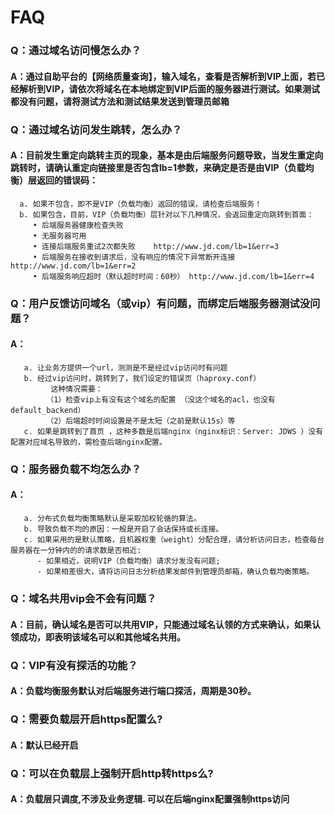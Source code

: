 # FAQ
### Q：通过域名访问慢怎么办？
#### A：通过自助平台的【网络质量查询】，输入域名，查看是否解析到VIP上面，若已经解析到VIP，请依次将域名在本地绑定到VIP后面的服务器进行测试。如果测试都没有问题，请将测试方法和测试结果发送到管理员邮箱

### Q：通过域名访问发生跳转，怎么办？
#### A：目前发生重定向跳转主页的现象，基本是由后端服务问题导致，当发生重定向跳转时，请确认重定向链接里是否包含lb=1参数，来确定是否是由VIP（负载均衡）层返回的错误码：
      a. 如果不包含，即不是VIP（负载均衡）返回的错误，请检查后端服务！
      b. 如果包含，目前，VIP（负载均衡）层针对以下几种情况，会返回重定向跳转到首面：
         • 后端服务器健康检查失败
         • 无服务器可用
         • 连接后端服务重试2次都失败	http://www.jd.com/lb=1&err=3
         • 后端服务在接收到请求后，没有响应的情况下异常断开连接	http://www.jd.com/lb=1&err=2
         • 后端服务响应超时（默认超时时间：60秒）	http://www.jd.com/lb=1&err=4

### Q：用户反馈访问域名（或vip）有问题，而绑定后端服务器测试没问题？
#### A：
       a. 让业务方提供一个url，测测是不是经过vip访问时有问题
       b. 经过vip访问时，跳转到了，我们设定的错误页（haproxy.conf） 
             这种情况需要：
            （1）检查vip上有没有这个域名的配置 （没这个域名的acl，也没有default_backend）
            （2）后端超时时间设置是不是太短（之前是默认15s）等
       c. 如果是跳转到了首页 ，这种多数是后端nginx（nginx标识：Server: JDWS ）没有配置对应域名导致的，需检查后端nginx配置。

### Q：服务器负载不均怎么办？
#### A：
       a. 分布式负载均衡策略默认是采取加权轮循的算法。
       b. 导致负载不均的原因：一般是开启了会话保持或长连接。
       c. 如果采用的是默认策略，且机器权重（weight）分配合理，请分析访问日志，检查每台服务器在一分钟内的的请求数是否相近:
          - 如果相近，说明VIP（负载均衡）请求分发没有问题;
          - 如果相差很大，请将访问日志分析结果发邮件到管理员邮箱，确认负载均衡策略。
### Q：域名共用vip会不会有问题？
#### A：目前，确认域名是否可以共用VIP，只能通过域名认领的方式来确认，如果认领成功，即表明该域名可以和其他域名共用。

### Q：VIP有没有探活的功能？
#### A：负载均衡服务默认对后端服务进行端口探活，周期是30秒。

### Q：需要负载层开启https配置么?
#### A：默认已经开启

### Q：可以在负载层上强制开启http转https么?
#### A：负载层只调度,不涉及业务逻辑. 可以在后端nginx配置强制https访问 

